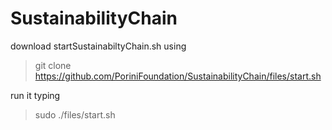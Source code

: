 # SustainabilityChain

download startSustainabiltyChain.sh using

> git clone https://github.com/PoriniFoundation/SustainabilityChain/files/start.sh

run it typing
> sudo ./files/start.sh
